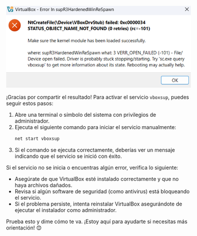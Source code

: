 ![alt text](image.png)

¡Gracias por compartir el resultado! Para activar el servicio `vboxsup`, puedes seguir estos pasos:

1. Abre una terminal o símbolo del sistema con privilegios de administrador.
2. Ejecuta el siguiente comando para iniciar el servicio manualmente:
   ```bash
   net start vboxsup
   ```
3. Si el comando se ejecuta correctamente, deberías ver un mensaje indicando que el servicio se inició con éxito.

Si el servicio no se inicia o encuentras algún error, verifica lo siguiente:
- Asegúrate de que VirtualBox esté instalado correctamente y que no haya archivos dañados.
- Revisa si algún software de seguridad (como antivirus) está bloqueando el servicio.
- Si el problema persiste, intenta reinstalar VirtualBox asegurándote de ejecutar el instalador como administrador.

Prueba esto y dime cómo te va. ¡Estoy aquí para ayudarte si necesitas más orientación! 😊